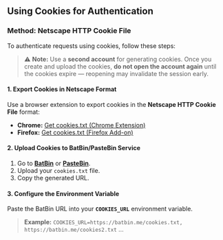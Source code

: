 ## **Using Cookies for Authentication**

### **Method: Netscape HTTP Cookie File**

To authenticate requests using cookies, follow these steps:

> ⚠️ **Note:** Use a **second account** for generating cookies. Once you create and upload the cookies, **do not open
the account again** until the cookies expire — reopening may invalidate the session early.

#### **1. Export Cookies in Netscape Format**

Use a browser extension to export cookies in the **Netscape HTTP Cookie File** format:

- **Chrome:** [Get cookies.txt (Chrome Extension)](https://chromewebstore.google.com/detail/get-cookiestxt-clean/ahmnmhfbokciafffnknlekllgcnafnie)
- **Firefox:** [Get cookies.txt (Firefox Add-on)](https://addons.mozilla.org/en-US/firefox/addon/cookies-txt/)

#### **2. Upload Cookies to BatBin/PasteBin Service**

1. Go to **[BatBin](https://batbin.me)** or **[PasteBin](https://pastebin.com)**.
2. Upload your `cookies.txt` file.
3. Copy the generated URL.

#### **3. Configure the Environment Variable**

Paste the BatBin URL into your **`COOKIES_URL`** environment variable.
> **Example:** `COOKIES_URL=https://batbin.me/cookies.txt, https://batbin.me/cookies2.txt` ...
